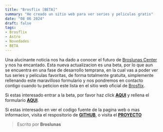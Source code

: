 ```yaml
---
title: "Brosflix [BETA]"
summary: "He creado un sitio web para ver series y peliculas gratis"
date: "08 06 2024"
draft: false
tags:
- Brosflix
- Astro
- Novedades
- BETA
---
```

Una alucinante noticia nos ha dado a conocer el futuro de [Broslunas Center](https://broslunas.vercel.app) y nos ha encantado. Esta nueva actualizacion es una beta, por lo que aun se encuentra en una fase de desarrollo temprana, en la cual vas a poder ver tus series y peliculas favoritas, de forma totalmente gratuita, simplemente rellenando este maravilloso formulario y nos pondremos en contacto contigo cuando tu peticion este lista en el sitio web oficial de [Brosflix](https://brosflix.vercel.app).

Si estas interesado entrar a la beta, por favor haz click [**AQUI**](https://brosflix.vercel.app) y rellena el formulario [**AQUI**](/contacto).

Si estas interesado en ver el codigo fuente de la pagina web o mas informacion, visita el respositorio de [**GITHUB**](https://github.com/Broslunas/brosflix), o visita el [**PROYECTO**](/projects/brosflix)

> Escrito por **Broslunas**